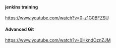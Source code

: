 #### jenkins training
https://www.youtube.com/watch?v=0-z1G0BFZSU

#### Advanced Git 
https://www.youtube.com/watch?v=0HkndOznZJM
